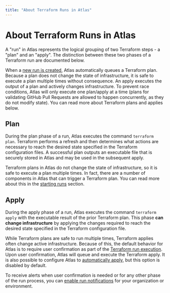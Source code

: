 ```yaml
---
title: "About Terraform Runs in Atlas"
---
```


# About Terraform Runs in Atlas

A "run" in Atlas represents the logical grouping of two Terraform steps - a
"plan" and an "apply". The distinction between these two phases of a Terraform
run are documented below.

When a [new run is created](/help/terraform/runs/starting), Atlas automatically
queues a Terraform plan. Because a plan does not change the state of
infrastructure, it is safe to execute a plan multiple times without
consequence. An apply executes the output of a plan and actively changes
infrastructure. To prevent race conditions, Atlas will only execute one
plan/apply at a time (plans for validating GitHub Pull Requests are allowed to
happen concurrently, as they do not modify state). You can read more about
Terraform plans and applies below.

## Plan

During the plan phase of a run, Atlas executes the command `terraform plan`.
Terraform performs a refresh and then determines what actions are necessary to
reach the desired state specified in the Terraform configuration files. A
successful plan outputs an executable file that is securely stored in Atlas
and may be used in the subsequent apply.

Terraform plans in Atlas do not change the state of infrastructure, so it is
safe to execute a plan multiple times. In fact, there are a number of components
in Atlas that can trigger a Terraform plan. You can read more about this in the
[starting runs](/help/terraform/runs/starting) section.

## Apply

During the apply phase of a run, Atlas executes the command `terraform apply`
with the executable result of the prior Terraform plan. This phase **can change
infrastructure** by applying the changes required to reach the desired state
specified in the Terraform configuration file.

While Terraform plans are safe to run multiple times, Terraform applies often
change active infrastructure. Because of this, the default behavior for Atlas
is to require user confirmation as part of the
[Terraform run execution](/help/terraform/runs/how-runs-execute). Upon
user confirmation, Atlas will queue and execute the Terraform apply. It is also
possible to configure Atlas to
[automatically apply](/help/terraform/runs/automatic-applies), but this option is
disabled by default.

To receive alerts when user confirmation is needed or for any other phase of the
run process, you can
[enable run notifications](/help/terraform/runs/notifications) for your
organization or environment.

